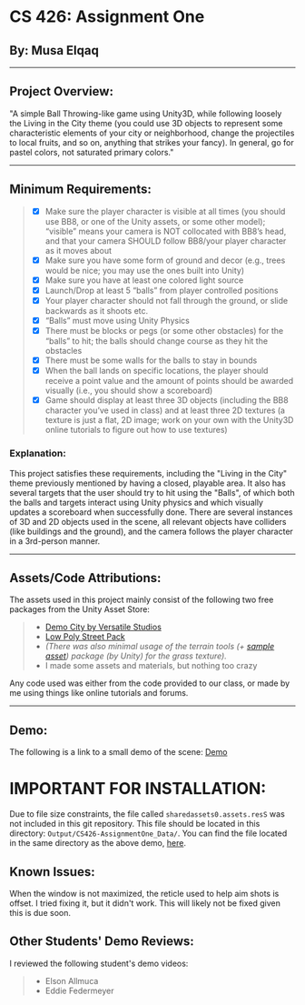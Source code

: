 # CS 426: Assignment One
## By: Musa Elqaq
----


## Project Overview:
"A simple Ball Throwing-like game using Unity3D, while following loosely the Living in the City theme (you could use 3D objects to represent some characteristic elements of your city or neighborhood, change the projectiles to local fruits, and so on, anything that strikes your fancy). In general, go for pastel colors, not saturated primary colors."

----

## Minimum Requirements:

> - [x] Make sure the player character is visible at all times (you should use BB8, or one of the Unity assets, or some other model); “visible” means your camera is NOT collocated with BB8’s head, and that your camera SHOULD follow BB8/your player character as it moves about
> - [x] Make sure you have some form of ground and decor (e.g., trees would be nice; you may use the ones built into Unity)
> - [x] Make sure you have at least one colored light source
> - [x] Launch/Drop at least 5 “balls” from player controlled positions
> - [x] Your player character should not fall through the ground, or slide backwards as it shoots etc.
> - [x] “Balls” must move using Unity Physics
> - [x] There must be blocks or pegs (or some other obstacles) for the “balls” to hit; the balls should change course as they hit the obstacles
> - [x] There must be some walls for the balls to stay in bounds
> - [x] When the ball lands on specific locations, the player should receive a point value and the amount of points should be awarded visually (i.e., you should show a scoreboard)
> - [x] Game should display at least three  3D objects (including the BB8 character you’ve used in class)  and at least three 2D textures (a texture is just a flat, 2D image; work on your own with the Unity3D online tutorials to figure out how to use textures)

### Explanation:
This project satisfies these requirements, including the "Living in the City" theme previously mentioned by having a closed, playable area.  It also has several targets that the user should try to hit using the "Balls", of which both the balls and targets interact using Unity physics and which visually updates a scoreboard when successfully done.  There are several instances of 3D and 2D objects used in the scene, all relevant objects have colliders (like buildings and the ground), and the camera follows the player character in a 3rd-person manner.

----

## Assets/Code Attributions:

The assets used in this project mainly consist of the following two free packages from the Unity Asset Store:
> - [Demo City by Versatile Studios](https://assetstore.unity.com/packages/3d/environments/urban/demo-city-by-versatile-studio-mobile-friendly-269772)
> - [Low Poly Street Pack](https://assetstore.unity.com/packages/3d/environments/urban/low-poly-street-pack-67475)
> - *(There was also minimal usage of the terrain tools (+ [sample asset](https://assetstore.unity.com/packages/3d/environments/landscapes/terrain-sample-asset-pack-145808)) package (by Unity) for the grass texture).*
> - I made some assets and materials, but nothing too crazy

Any code used was either from the code provided to our class, or made by me using things like online tutorials and forums.

----

## Demo:

The following is a link to a small demo of the scene:
[Demo](https://drive.google.com/file/d/1pkDyNgokn-_1cURSpe-9nNZPhzcOtUDh/view?usp=sharing)

# IMPORTANT FOR INSTALLATION:

Due to file size constraints, the file called `sharedassets0.assets.resS` was not included in this git repository.  This file should be located in this directory: `Output/CS426-AssignmentOne_Data/`.  You can find the file located in the same directory as the above demo, [here](https://drive.google.com/file/d/1UPjEs1iO3AN7NxI-gqWjIr-etIny7dyc/view?usp=sharing).

## Known Issues:

When the window is not maximized, the reticle used to help aim shots is offset.  I tried fixing it, but it didn't work.  This will likely not be fixed given this is due soon.

## Other Students' Demo Reviews:
I reviewed the following student's demo videos:
> - Elson Allmuca
> - Eddie Federmeyer
